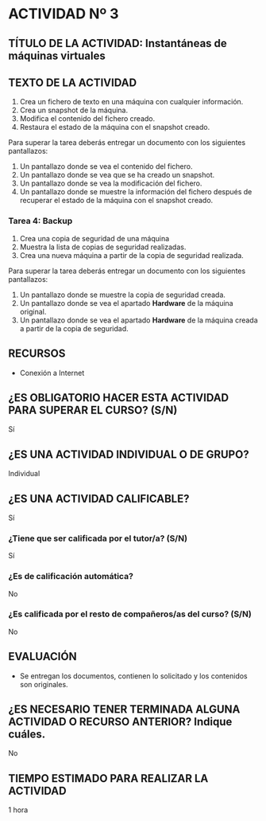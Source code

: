 # ACTIVIDAD Nº 3

## TÍTULO DE LA ACTIVIDAD: Instantáneas de máquinas virtuales

## TEXTO DE LA ACTIVIDAD

1. Crea un fichero de texto en una máquina con cualquier información.
2. Crea un snapshot de la máquina.
3. Modifica el contenido del fichero creado.
4. Restaura el estado de la máquina con el snapshot creado.

Para superar la tarea deberás entregar un documento con los siguientes pantallazos:

1. Un pantallazo donde se vea el contenido del fichero.
2. Un pantallazo donde se vea que se ha creado un snapshot.
3. Un pantallazo donde se vea la modificación del fichero.
4. Un pantallazo donde se muestre la información del fichero después de recuperar el estado de la máquina con el snapshot creado.

### Tarea 4: Backup

1. Crea una copia de seguridad de una máquina
2. Muestra la lista de copias de seguridad realizadas.
3. Crea una nueva máquina a partir de la copia de seguridad realizada.

Para superar la tarea deberás entregar un documento con los siguientes pantallazos:

1. Un pantallazo donde se muestre la copia de seguridad creada.
2. Un pantallazo donde se vea el apartado **Hardware** de la máquina original.
3. Un pantallazo donde se vea el apartado **Hardware** de la máquina creada a partir de la copia de seguridad.

## RECURSOS

* Conexión a Internet

## ¿ES OBLIGATORIO HACER ESTA ACTIVIDAD PARA SUPERAR EL CURSO? (S/N)

Sí

## ¿ES UNA ACTIVIDAD INDIVIDUAL O DE GRUPO?

Individual

## ¿ES UNA ACTIVIDAD CALIFICABLE?

Sí

### ¿Tiene que ser calificada por el tutor/a? (S/N)

Sí

### ¿Es de calificación automática?

No

### ¿Es calificada por el resto de compañeros/as del curso? (S/N)

No

## EVALUACIÓN

* Se entregan los documentos, contienen lo solicitado y los contenidos son originales.

## ¿ES NECESARIO TENER TERMINADA ALGUNA ACTIVIDAD O RECURSO ANTERIOR? Indique cuáles.

No

## TIEMPO ESTIMADO PARA REALIZAR LA ACTIVIDAD

1 hora